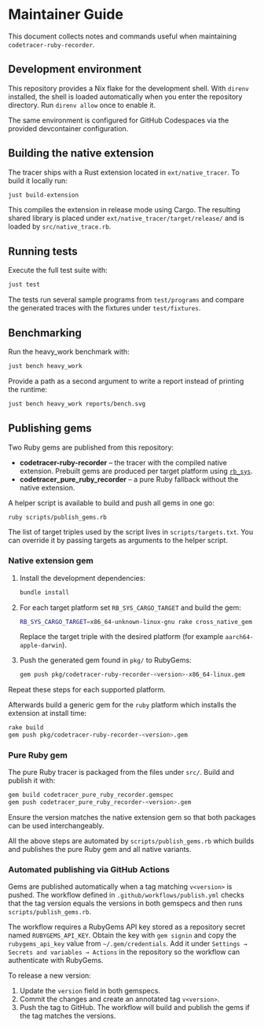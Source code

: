# Maintainer Guide

This document collects notes and commands useful when maintaining
`codetracer-ruby-recorder`.

## Development environment

This repository provides a Nix flake for the development shell. With
`direnv` installed, the shell is loaded automatically when you enter the
repository directory. Run `direnv allow` once to enable it.

The same environment is configured for GitHub Codespaces via the
provided devcontainer configuration.

## Building the native extension

The tracer ships with a Rust extension located in `ext/native_tracer`.
To build it locally run:

```bash
just build-extension
```

This compiles the extension in release mode using Cargo. The resulting
shared library is placed under
`ext/native_tracer/target/release/` and is loaded by `src/native_trace.rb`.

## Running tests

Execute the full test suite with:

```bash
just test
```


The tests run several sample programs from `test/programs` and compare
the generated traces with the fixtures under `test/fixtures`.

## Benchmarking

Run the heavy\_work benchmark with:

```bash
just bench heavy_work
```

Provide a path as a second argument to write a report instead of
printing the runtime:

```bash
just bench heavy_work reports/bench.svg
```

## Publishing gems

Two Ruby gems are published from this repository:

* **codetracer-ruby-recorder** – the tracer with the compiled native
  extension. Prebuilt gems are produced per target platform using
  [`rb_sys`](https://github.com/oxidize-rb/rb-sys).
* **codetracer_pure_ruby_recorder** – a pure Ruby fallback without the
  native extension.

A helper script is available to build and push all gems in one go:

```bash
ruby scripts/publish_gems.rb
```

The list of target triples used by the script lives in
`scripts/targets.txt`. You can override it by passing targets as
arguments to the helper script.

### Native extension gem

1. Install the development dependencies:

   ```bash
   bundle install
   ```

2. For each target platform set `RB_SYS_CARGO_TARGET` and build the gem:

   ```bash
   RB_SYS_CARGO_TARGET=x86_64-unknown-linux-gnu rake cross_native_gem
   ```

   Replace the target triple with the desired platform (for example
   `aarch64-apple-darwin`).

3. Push the generated gem found in `pkg/` to RubyGems:

   ```bash
   gem push pkg/codetracer-ruby-recorder-<version>-x86_64-linux.gem
   ```

Repeat these steps for each supported platform.

Afterwards build a generic gem for the `ruby` platform which installs the
extension at install time:

```bash
rake build
gem push pkg/codetracer-ruby-recorder-<version>.gem
```

### Pure Ruby gem

The pure Ruby tracer is packaged from the files under `src/`. Build and
publish it with:

```bash
gem build codetracer_pure_ruby_recorder.gemspec
gem push codetracer_pure_ruby_recorder-<version>.gem
```

Ensure the version matches the native extension gem so that both
packages can be used interchangeably.

All the above steps are automated by `scripts/publish_gems.rb` which
builds and publishes the pure Ruby gem and all native variants.

### Automated publishing via GitHub Actions

Gems are published automatically when a tag matching `v<version>` is
pushed. The workflow defined in `.github/workflows/publish.yml` checks
that the tag version equals the versions in both gemspecs and then runs
`scripts/publish_gems.rb`.

The workflow requires a RubyGems API key stored as a repository secret
named `RUBYGEMS_API_KEY`. Obtain the key with `gem signin` and copy the
`rubygems_api_key` value from `~/.gem/credentials`. Add it under
`Settings → Secrets and variables → Actions` in the repository so the
workflow can authenticate with RubyGems.

To release a new version:

1. Update the `version` field in both gemspecs.
2. Commit the changes and create an annotated tag `v<version>`.
3. Push the tag to GitHub. The workflow will build and publish the
   gems if the tag matches the versions.
